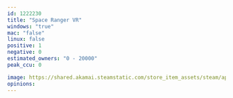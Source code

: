 ```yaml
---
id: 1222230
title: "Space Ranger VR"
windows: "true"
mac: "false"
linux: false
positive: 1
negative: 0
estimated_owners: "0 - 20000"
peak_ccu: 0

image: https://shared.akamai.steamstatic.com/store_item_assets/steam/apps/1222230/header.jpg?t=1587440930
opinions:
---
```

